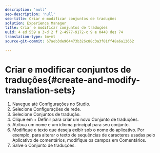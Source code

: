 ```yaml
---
description: 'null'
seo-description: 'null'
seo-title: Criar e modificar conjuntos de traduções
solution: Experience Manager
title: Criar e modificar conjuntos de traduções
uuid: 4 ed 559 a 3-d 2 f 2-4977-9172-c 9 e 0448 dez 74
translation-type: tm+mt
source-git-commit: 67aeb3de964473b326c88c3a3f81ff48a6a12652

---
```



# Criar e modificar conjuntos de traduções{#create-and-modify-translation-sets}

1. Navegue até Configurações no Studio.
1. Selecione Configurações de rede.
1. Selecione Conjuntos de tradução.
1. Clique em + Definir para criar um novo Conjunto de traduções.
1. Atribua um nome e um idioma principal para seu conjunto.
1. Modifique o texto que deseja exibir sob o nome do aplicativo. Por exemplo, para alterar o texto de sequências de caracteres usadas pelo Aplicativo de comentários, modifique os campos em Comentários.
1. Salve o Conjunto de traduções.
